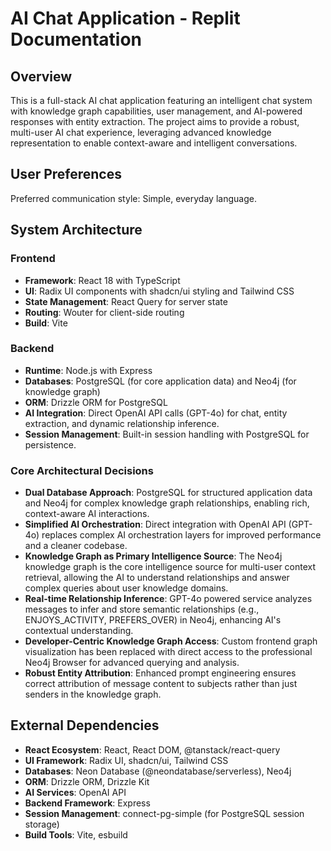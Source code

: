 # AI Chat Application - Replit Documentation

## Overview

This is a full-stack AI chat application featuring an intelligent chat system with knowledge graph capabilities, user management, and AI-powered responses with entity extraction. The project aims to provide a robust, multi-user AI chat experience, leveraging advanced knowledge representation to enable context-aware and intelligent conversations.

## User Preferences

Preferred communication style: Simple, everyday language.

## System Architecture

### Frontend
- **Framework**: React 18 with TypeScript
- **UI**: Radix UI components with shadcn/ui styling and Tailwind CSS
- **State Management**: React Query for server state
- **Routing**: Wouter for client-side routing
- **Build**: Vite

### Backend
- **Runtime**: Node.js with Express
- **Databases**: PostgreSQL (for core application data) and Neo4j (for knowledge graph)
- **ORM**: Drizzle ORM for PostgreSQL
- **AI Integration**: Direct OpenAI API calls (GPT-4o) for chat, entity extraction, and dynamic relationship inference.
- **Session Management**: Built-in session handling with PostgreSQL for persistence.

### Core Architectural Decisions
- **Dual Database Approach**: PostgreSQL for structured application data and Neo4j for complex knowledge graph relationships, enabling rich, context-aware AI interactions.
- **Simplified AI Orchestration**: Direct integration with OpenAI API (GPT-4o) replaces complex AI orchestration layers for improved performance and a cleaner codebase.
- **Knowledge Graph as Primary Intelligence Source**: The Neo4j knowledge graph is the core intelligence source for multi-user context retrieval, allowing the AI to understand relationships and answer complex queries about user knowledge domains.
- **Real-time Relationship Inference**: GPT-4o powered service analyzes messages to infer and store semantic relationships (e.g., ENJOYS_ACTIVITY, PREFERS_OVER) in Neo4j, enhancing AI's contextual understanding.
- **Developer-Centric Knowledge Graph Access**: Custom frontend graph visualization has been replaced with direct access to the professional Neo4j Browser for advanced querying and analysis.
- **Robust Entity Attribution**: Enhanced prompt engineering ensures correct attribution of message content to subjects rather than just senders in the knowledge graph.

## External Dependencies

- **React Ecosystem**: React, React DOM, @tanstack/react-query
- **UI Framework**: Radix UI, shadcn/ui, Tailwind CSS
- **Databases**: Neon Database (@neondatabase/serverless), Neo4j
- **ORM**: Drizzle ORM, Drizzle Kit
- **AI Services**: OpenAI API
- **Backend Framework**: Express
- **Session Management**: connect-pg-simple (for PostgreSQL session storage)
- **Build Tools**: Vite, esbuild